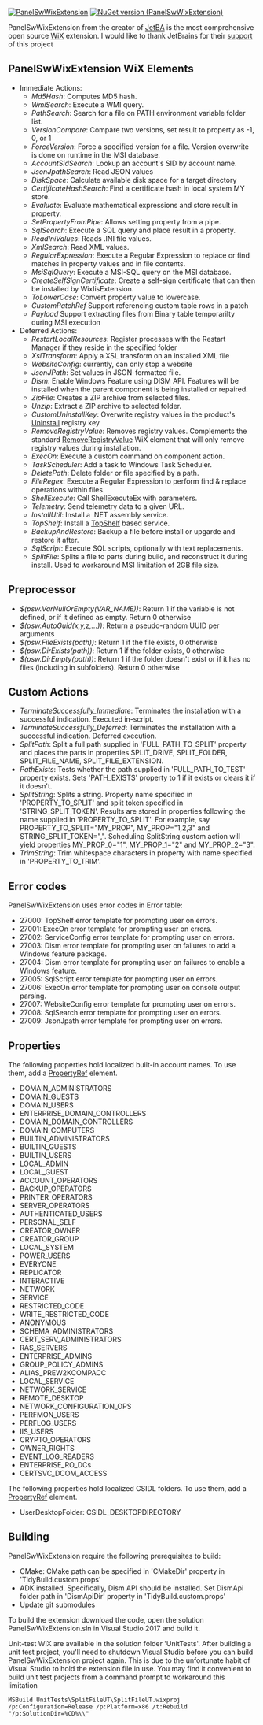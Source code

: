 [![PanelSwWixExtension](https://github.com/nirbar/PanelSwWixExtension/actions/workflows/github-actions-build.yml/badge.svg?branch=master)](https://github.com/nirbar/PanelSwWixExtension/actions/workflows/github-actions-build.yml)
[![NuGet version (PanelSwWixExtension)](https://img.shields.io/nuget/v/PanelSwWixExtension.svg?style=flat-square)](https://www.nuget.org/packages/PanelSwWixExtension/)

PanelSwWixExtension from the creator of [JetBA](https://github.com/nirbar/JetBA-Binaries) is the most comprehensive open source [WiX](http://wixtoolset.org/) extension. 
I would like to thank JetBrains for their [support](https://www.jetbrains.com/community/opensource/) of this project

## PanelSwWixExtension WiX Elements

- Immediate Actions:
  - *Md5Hash*: Computes MD5 hash.
  - *WmiSearch*: Execute a WMI query.
  - *PathSearch*: Search for a file on PATH environment variable folder list.
  - *VersionCompare*: Compare two versions, set result to property as -1, 0, or 1
  - *ForceVersion*: Force a specified version for a file. Version overwrite is done on runtime in the MSI database.
  - *AccountSidSearch*: Lookup an account's SID by account name.
  - *JsonJpathSearch*: Read JSON values
  - *DiskSpace*: Calculate available disk space for a target directory
  - *CertificateHashSearch*: Find a certificate hash in local system MY store.
  - *Evaluate*: Evaluate mathematical expressions and store result in property.
  - *SetPropertyFromPipe*: Allows setting property from a pipe.
  - *SqlSearch*: Execute a SQL query and place result in a property.
  - *ReadIniValues*: Reads .INI file values.
  - *XmlSearch*: Read XML values.
  - *RegularExpression*: Execute a Regular Expression to replace or find matches in property values and in file contents.
  - *MsiSqlQuery*: Execute a MSI-SQL query on the MSI database.
  - *CreateSelfSignCertificate*: Create a self-sign certificate that can then be installed by WixIisExtension.
  - *ToLowerCase*: Convert property value to lowercase.
  - *CustomPatchRef* Support referencing custom table rows in a patch
  - *Payload* Support extracting files from Binary table temporarilty during MSI execution
- Deferred Actions:
  - *RestartLocalResources*: Register processes with the Restart Manager if they reside in the specified folder
  - *XslTransform*: Apply a XSL transform on an installed XML file
  - *WebsiteConfig*: currently, can only stop a website
  - *JsonJPath*: Set values in JSON-formatted file.
  - *Dism*: Enable Windows Feature using DISM API. Features will be installed when the parent component is being installed or repaired.
  - *ZipFile*: Creates a ZIP archive from selected files.
  - *Unzip*: Extract a ZIP archive to selected folder.
  - *CustomUninstallKey*: Overwrite registry values in the product's [Uninstall](http://msdn.microsoft.com/en-us/library/aa372105%28v=vs.85%29.aspx) registry key
  - *RemoveRegistryValue*: Removes registry values. Complements the standard [RemoveRegistryValue](http://wixtoolset.org/documentation/manual/v3/xsd/wix/removeregistryvalue.html) WiX element that will only remove registry values during installation.
  - *ExecOn*: Execute a custom command on component action.
  - *TaskScheduler*: Add a task to Windows Task Scheduler.
  - *DeletePath*: Delete folder or file specified by a path.
  - *FileRegex*: Execute a Regular Expression to perform find & replace operations within files.
  - *ShellExecute*: Call ShellExecuteEx with parameters.
  - *Telemetry*: Send telemetry data to a given URL.
  - *InstallUtil*: Install a .NET assembly service.
  - *TopShelf*: Install a [TopShelf](http://topshelf-project.com/) based service.
  - *BackupAndRestore*: Backup a file before install or upgarde and restore it after.
  - *SqlScript*: Execute SQL scripts, optionally with text replacements.
  - *SplitFile*: Splits a file to parts during build, and reconstruct it during install. Used to workaround MSI limitation of 2GB file size.

## Preprocessor
- *$(psw.VarNullOrEmpty(VAR_NAME))*: Return 1 if the variable is not defined, or if it defined as empty. Return 0 otherwise
- *$(psw.AutoGuid(x,y,z,...))*: Return a pseudo-random UUID per arguments
- *$(psw.FileExists(path))*: Return 1 if the file exists, 0 otherwise
- *$(psw.DirExists(path))*: Return 1 if the folder exists, 0 otherwise
- *$(psw.DirEmpty(path))*: Return 1 if the folder doesn't exist or if it has no files (including in subfolders). Return 0 otherwise

## Custom Actions

- *TerminateSuccessfully_Immediate*: Terminates the installation with a successful indication. Executed in-script.
- *TerminateSuccessfully_Deferred*: Terminates the installation with a successful indication. Deferred execution.
- *SplitPath*: Split a full path supplied in 'FULL_PATH_TO_SPLIT' property and places the parts in properties SPLIT_DRIVE, SPLIT_FOLDER, SPLIT_FILE_NAME, SPLIT_FILE_EXTENSION.
- *PathExists*: Tests whether the path supplied in 'FULL_PATH_TO_TEST' property exists. Sets 'PATH_EXISTS' property to 1 if it exists or clears it if it doesn't.
- *SplitString*: Splits a string. Property name specified in 'PROPERTY_TO_SPLIT' and split token specified in 'STRING_SPLIT_TOKEN'. Results are stored in properties following the name supplied in 'PROPERTY_TO_SPLIT'.
  For example, say PROPERTY_TO_SPLIT="MY_PROP", MY_PROP="1,2,3" and STRING_SPLIT_TOKEN=",". Scheduling SplitString custom action will yield properties MY_PROP_0="1", MY_PROP_1="2" and MY_PROP_2="3".
- *TrimString*: Trim whitespace characters in property with name specified in 'PROPERTY_TO_TRIM'.

## Error codes

PanelSwWixExtension uses error codes in Error table:

- 27000: TopShelf error template for prompting user on errors.
- 27001: ExecOn error template for prompting user on errors.
- 27002: ServiceConfig error template for prompting user on errors.
- 27003: Dism error template for prompting user on failures to add a Windows feature package.
- 27004: Dism error template for prompting user on failures to enable a Windows feature.
- 27005: SqlScript error template for prompting user on errors.
- 27006: ExecOn error template for prompting user on console output parsing.
- 27007: WebsiteConfig error template for prompting user on errors.
- 27008: SqlSearch error template for prompting user on errors.
- 27009: JsonJpath error template for prompting user on errors.

## Properties

The following properties hold localized built-in account names. To use them, add a [PropertyRef](http://wixtoolset.org/documentation/manual/v3/xsd/wix/propertyref.html) element.

- DOMAIN_ADMINISTRATORS
- DOMAIN_GUESTS
- DOMAIN_USERS
- ENTERPRISE_DOMAIN_CONTROLLERS
- DOMAIN_DOMAIN_CONTROLLERS
- DOMAIN_COMPUTERS
- BUILTIN_ADMINISTRATORS
- BUILTIN_GUESTS
- BUILTIN_USERS
- LOCAL_ADMIN
- LOCAL_GUEST
- ACCOUNT_OPERATORS
- BACKUP_OPERATORS
- PRINTER_OPERATORS
- SERVER_OPERATORS
- AUTHENTICATED_USERS
- PERSONAL_SELF
- CREATOR_OWNER
- CREATOR_GROUP
- LOCAL_SYSTEM
- POWER_USERS
- EVERYONE
- REPLICATOR
- INTERACTIVE
- NETWORK
- SERVICE
- RESTRICTED_CODE
- WRITE_RESTRICTED_CODE
- ANONYMOUS
- SCHEMA_ADMINISTRATORS
- CERT_SERV_ADMINISTRATORS
- RAS_SERVERS
- ENTERPRISE_ADMINS
- GROUP_POLICY_ADMINS
- ALIAS_PREW2KCOMPACC
- LOCAL_SERVICE
- NETWORK_SERVICE
- REMOTE_DESKTOP
- NETWORK_CONFIGURATION_OPS
- PERFMON_USERS
- PERFLOG_USERS
- IIS_USERS
- CRYPTO_OPERATORS
- OWNER_RIGHTS
- EVENT_LOG_READERS
- ENTERPRISE_RO_DCs
- CERTSVC_DCOM_ACCESS

The following properties hold localized CSIDL folders. To use them, add a [PropertyRef](http://wixtoolset.org/documentation/manual/v3/xsd/wix/propertyref.html) element.

- UserDesktopFolder: CSIDL_DESKTOPDIRECTORY

## Building

PanelSwWixExtension require the following prerequisites to build:
- CMake: CMake path can be specified in 'CMakeDir' property in 'TidyBuild.custom.props'
- ADK installed. Specifically, Dism API should be installed. Set DismApi folder path in 'DismApiDir' property in 'TidyBuild.custom.props'
- Update git submodules

To build the extension download the code, open the solution PanelSwWixExtension.sln in Visual Studio 2017 and build it.

Unit-test WiX are available in the solution folder 'UnitTests'.
After building a unit test project, you'll need to shutdown Visual Studio before you can build PanelSwWixExtension project again. 
This is due to the unfortunate habit of Visual Studio to hold the extension file in use.
You may find it convenient to build unit test projects from a command prompt to workaround this limitation
~~~~~~~~~~~~
MSBuild UnitTests\SplitFileUT\SplitFileUT.wixproj /p:Configuration=Release /p:Platform=x86 /t:Rebuild "/p:SolutionDir=%CD%\\"
~~~~~~~~~~~~

